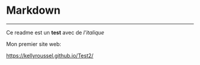# Markdown

***

Ce readme est un **test** avec de *l'italique*

Mon premier site web:


 https://kellyroussel.github.io/Test2/

